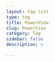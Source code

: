 ```yaml
---
layout: tag-list
type: tag
title: PowerView
slug: PowerView
category: Tag
sidebar: false
description: >
    
---
```

